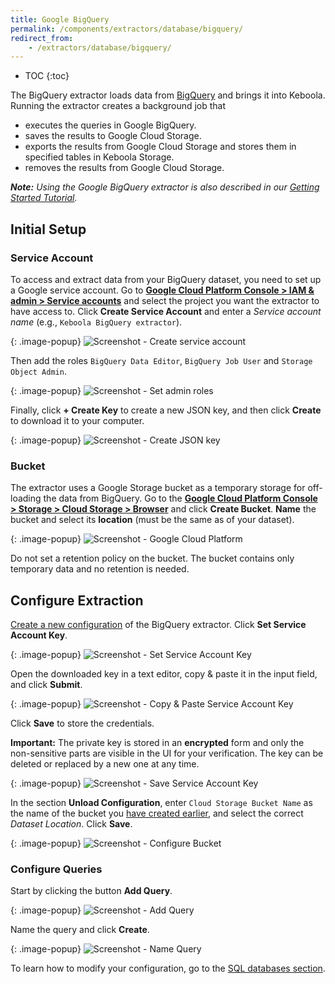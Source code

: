 ```yaml
---
title: Google BigQuery
permalink: /components/extractors/database/bigquery/
redirect_from:
    - /extractors/database/bigquery/
---
```


* TOC
{:toc}

The BigQuery extractor loads data from [BigQuery](https://cloud.google.com/bigquery/) and brings it into Keboola. 
Running the extractor creates a background job that

- executes the queries in Google BigQuery.
- saves the results to Google Cloud Storage.
- exports the results from Google Cloud Storage and stores them in specified tables in Keboola Storage.
- removes the results from Google Cloud Storage.

***Note:** Using the Google BigQuery extractor is also described in our [Getting Started Tutorial](/tutorial/ad-hoc/#using-bigquery-extractor).*

## Initial Setup

### Service Account
To access and extract data from your BigQuery dataset, you need to set up a Google service account. Go 
to [**Google Cloud Platform Console > IAM & admin > Service accounts**](https://console.cloud.google.com/iam-admin/serviceaccounts)
and select the project you want the extractor to have access to. Click **Create Service Account**
and enter a *Service account name* (e.g., `Keboola BigQuery extractor`).

{: .image-popup}
![Screenshot - Create service account](/components/extractors/database/bigquery/googlecloud-1.png)

Then add the roles `BigQuery Data Editor`, `BigQuery Job User` and `Storage Object Admin`.

{: .image-popup}
![Screenshot - Set admin roles](/components/extractors/database/bigquery/googlecloud-2.png)

Finally, click **+ Create Key** to create a new JSON key, and then click **Create** to download it to your computer.

{: .image-popup}
![Screenshot - Create JSON key](/components/extractors/database/bigquery/googlecloud-3.png)

### Bucket
The extractor uses a Google Storage bucket as a temporary storage for off-loading the data from BigQuery.
Go to the [**Google Cloud Platform Console > Storage >  Cloud Storage > Browser**](https://console.cloud.google.com/storage/browser)
and click **Create Bucket**. **Name** the bucket and select its **location** (must be the same as of your dataset).

{: .image-popup}
![Screenshot - Google Cloud Platform](/components/extractors/database/bigquery/googlecloud-4.png)

Do not set a retention policy on the bucket. The bucket contains only temporary data and no retention is needed.

## Configure Extraction
[Create a new configuration](/components/#creating-component-configuration) of the BigQuery extractor.
Click **Set Service Account Key**.

{: .image-popup}
![Screenshot - Set Service Account Key](/components/extractors/database/bigquery/bigquery-1.png)

Open the downloaded key in a text editor, copy & paste it in the input field, and click **Submit**. 

{: .image-popup}
![Screenshot - Copy & Paste Service Account Key](/components/extractors/database/bigquery/bigquery-2.png)

Click **Save** to store the credentials.

**Important:** The private key is stored in an **encrypted** form and only the non-sensitive parts are visible in the UI
for your verification. The key can be deleted or replaced by a new one at any time.

{: .image-popup}
![Screenshot - Save Service Account Key](/components/extractors/database/bigquery/bigquery-3.png)

In the section **Unload Configuration**, enter `Cloud Storage Bucket Name` as the name of the bucket 
you [have created earlier](#bucket), and select the correct *Dataset Location*. Click **Save**.

{: .image-popup}
![Screenshot - Configure Bucket](/components/extractors/database/bigquery/bigquery-4.png)

### Configure Queries
Start by clicking the button **Add Query**.

{: .image-popup}
![Screenshot - Add Query](/components/extractors/database/bigquery/bigquery-5.png)

Name the query and click **Create**.  

{: .image-popup}
![Screenshot - Name Query](/components/extractors/database/bigquery/bigquery-6.png)

To learn how to modify your configuration, go to the [SQL databases section](/components/extractors/database/sqldb/#modify-configuration).
